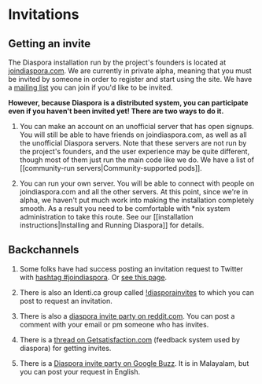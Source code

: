 # Invitations

## Getting an invite

The Diaspora installation run by the project's founders is located at 
<a href="http://joindiaspora.com" target="_blank">joindiaspora.com</a>.
We are currently in private alpha, meaning that you must be invited by someone in order to 
register and start using the site. We have a <a href="http://joindiaspora.com" target="_blank">mailing list</a> you can 
join if you'd like to be invited. 

**However, because Diaspora is a distributed system, you can participate even if you haven't
been invited yet! There are two ways to do it.**

1. You can make an account on an unofficial server that has open signups. You will still be able to 
have friends on joindiaspora.com, as well as all the unofficial Diaspora servers. Note that these servers are not run by the project's founders, and the user experience may be quite
different, though most of them just run the main code like we do. We have a list of [[community-run servers|Community-supported pods]].

2. You can run your own server. You will be able to connect with people on joindiaspora.com and
all the other servers. At this point, since we're in alpha, we haven't put much work into making
the installation completely smooth. As a result you need to be comfortable with *nix system 
administration to take this route. See our [[installation instructions|Installing and Running Diaspora]] 
for details.

## Backchannels

1. Some folks have had success posting an invitation request to Twitter with 
<a href="http://twitter.com/#search?q=%23joindiaspora" target="_blank">hashtag #joindiaspora</a>. Or <a href="http://wiitel.com/21/get-your-diaspora-invite/">see this page</a>.

2. There is also an Identi.ca group called <a href="http://identi.ca/group/diasporainvites">!diasporainvites</a> to which you can post to request an invitation.

3. There is also a <a href="http://www.reddit.com/r/technology/comments/g9pw5/the_diaspora_invite_diaspora/?sort=new">diaspora invite party on reddit.com</a>. You can post a comment with your email or pm someone who has invites.

4. There is a <a href="http://getsatisfaction.com/diaspora/topics/when_will_i_get_invited">thread on Getsatisfaction.com</a> (feedback system used by diaspora) for getting invites.

5. There is a <a href="https://profiles.google.com/anivar.aravind/posts/39DatXEBaUm">Diaspora invite party on Google Buzz</a>. It is in Malayalam, but you can post your request in English.